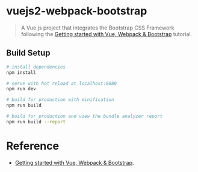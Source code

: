 # vuejs2-webpack-bootstrap

> A Vue.js project that integrates the Bootstrap CSS Framework following the [Getting started with Vue, Webpack & Bootstrap](https://medium.com/@BMatt92656920/getting-started-with-vue-webpack-bootstrap-fb69b24e6f3d) tutorial.

## Build Setup

``` bash
# install dependencies
npm install

# serve with hot reload at localhost:8080
npm run dev

# build for production with minification
npm run build

# build for production and view the bundle analyzer report
npm run build --report
```

# Reference
- [Getting started with Vue, Webpack & Bootstrap](https://medium.com/@BMatt92656920/getting-started-with-vue-webpack-bootstrap-fb69b24e6f3d).
